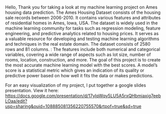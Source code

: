 Hello,
Thank you for taking a look at my machine learning project on Ames housing data prediction. The Ames Housing Dataset consists of the housing sale records between 2006-2010. It contains various features and attributes of residential homes in Ames, Iowa, USA. 
The dataset is widely used in the machine learning community for tasks such as regression modeling, feature engineering, and predictive analytics related to housing prices. It serves as a valuable resource for developing and testing machine learning algorithms and techniques in the real estate domain.
The dataset consists of 2580 rows and 81 columns. : The features include both numerical and categorical variables, covering a wide range of aspects such as lot size, number of rooms, location, construction, and more.
The goal of this project is to create the most accurate machine learning model with the best scores. A model’s score is a statistical metric which gives an indication of its quality or predictive power based on how well it fits the data or makes predictions. 


For an easy visualization of my project, I put together a google slides presentation. View it here: https://docs.google.com/presentation/d/17ylqWqy5LU5A5rxQHbmiaxig7eebLOaa/edit?usp=sharing&ouid=108885081356220755570&rtpof=true&sd=true
